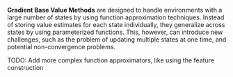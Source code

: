 **Gradient Base Value Methods** are designed to handle environments with a large number of states by using function approximation techniques. Instead of storing value estimates for each state individually, they generalize across states by using parameterized functions. This, however, can introduce new challenges, such as the problem of updating multiple states at one time, and potential non-convergence problems.

TODO: Add more complex function approximators, like using the feature construction